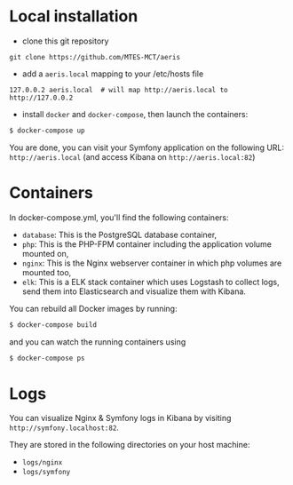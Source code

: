 

# Local installation

 - clone this git repository
```
git clone https://github.com/MTES-MCT/aeris
```
 - add a `aeris.local` mapping to your /etc/hosts file
```
127.0.0.2 aeris.local  # will map http://aeris.local to http://127.0.0.2
```
 - install `docker` and `docker-compose`, then launch the containers:

```bash
$ docker-compose up
```

You are done, you can visit your Symfony application on the following URL: `http://aeris.local` (and access Kibana on `http://aeris.local:82`)

# Containers

In docker-compose.yml, you'll find the following containers:

* `database`: This is the PostgreSQL database container,
* `php`: This is the PHP-FPM container including the application volume mounted on,
* `nginx`: This is the Nginx webserver container in which php volumes are mounted too,
* `elk`: This is a ELK stack container which uses Logstash to collect logs, send them into Elasticsearch and visualize them with Kibana.

You can rebuild all Docker images by running:

```bash
$ docker-compose build
```

and you can watch the running containers using

```bash
$ docker-compose ps
```

# Logs

You can visualize Nginx & Symfony logs in Kibana by visiting `http://symfony.localhost:82`.

They are stored in the following directories on your host machine:

* `logs/nginx`
* `logs/symfony`

